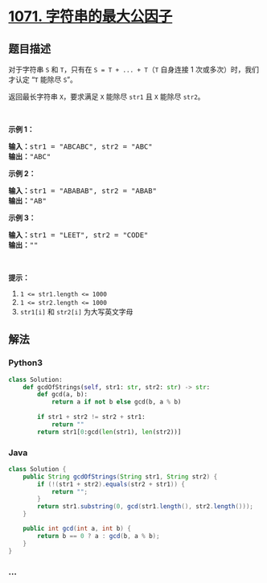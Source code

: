 # [1071. 字符串的最大公因子](https://leetcode-cn.com/problems/greatest-common-divisor-of-strings)



## 题目描述

<!-- 这里写题目描述 -->

<p>对于字符串 <code>S</code> 和 <code>T</code>，只有在 <code>S = T + ... + T</code>（<code>T</code> 自身连接 1 次或多次）时，我们才认定 “<code>T</code> 能除尽 <code>S</code>”。</p>

<p>返回最长字符串 <code>X</code>，要求满足 <code>X</code> 能除尽 <code>str1</code> 且 <code>X</code> 能除尽 <code>str2</code>。</p>

<p> </p>

<p><strong>示例 1：</strong></p>

<pre>
<strong>输入：</strong>str1 = "ABCABC", str2 = "ABC"
<strong>输出：</strong>"ABC"
</pre>

<p><strong>示例 2：</strong></p>

<pre>
<strong>输入：</strong>str1 = "ABABAB", str2 = "ABAB"
<strong>输出：</strong>"AB"
</pre>

<p><strong>示例 3：</strong></p>

<pre>
<strong>输入：</strong>str1 = "LEET", str2 = "CODE"
<strong>输出：</strong>""
</pre>

<p> </p>

<p><strong>提示：</strong></p>

<ol>
	<li><code>1 <= str1.length <= 1000</code></li>
	<li><code>1 <= str2.length <= 1000</code></li>
	<li><code>str1[i]</code> 和 <code>str2[i]</code> 为大写英文字母</li>
</ol>


## 解法

<!-- 这里可写通用的实现逻辑 -->

<!-- tabs:start -->

### **Python3**

<!-- 这里可写当前语言的特殊实现逻辑 -->

```python
class Solution:
    def gcdOfStrings(self, str1: str, str2: str) -> str:
        def gcd(a, b):
            return a if not b else gcd(b, a % b)
        
        if str1 + str2 != str2 + str1:
            return ""
        return str1[0:gcd(len(str1), len(str2))]
```

### **Java**

<!-- 这里可写当前语言的特殊实现逻辑 -->

```java
class Solution {
    public String gcdOfStrings(String str1, String str2) {
        if (!(str1 + str2).equals(str2 + str1)) {
            return "";
        }
        return str1.substring(0, gcd(str1.length(), str2.length()));
    }

    public int gcd(int a, int b) {
        return b == 0 ? a : gcd(b, a % b);
    }
}
```

### **...**

```

```

<!-- tabs:end -->
